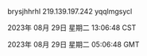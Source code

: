 brysjhhrhl 219.139.197.242 yqqlmgsycl

2023年 08月 29日 星期二 13:06:48 CST

2023年 08月 29日 星期二 05:06:48 GMT
